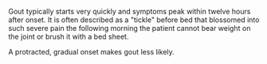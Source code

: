 Gout typically starts very quickly and symptoms peak within twelve hours after onset. It is often described as a "tickle" before bed that blossomed into such severe pain the following morning the patient cannot bear weight on the joint or brush it with a bed sheet.

A protracted, gradual onset makes gout less likely.
